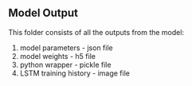## Model Output

This folder consists of all the outputs from the model:
1. model parameters - json file
2. model weights - h5 file
3. python wrapper - pickle file
4. LSTM training history - image file
